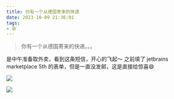 ```yaml
---
title: 你有一个从德国寄来的快递
date: 2023-10-09 21:36:01
tags:
- 杂 
---
```



> 你有一个从德国寄来的快递。。。

是中午准备取外卖，看到这条短信，开心的飞起～ 之前填了 jetbrains marketplace 5th 的表单，但是一直没发邮，这是直接给惊喜😄


![](../images/55b0fa24ea750d8459a40e6c33c8adb1.png)

<!--more-->
![](../images/7c4c03cf420d06fcda01b264b514d6f1.jpeg)
